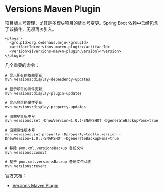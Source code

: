 # Versions Maven Plugin

项目版本号管理，尤其是多模块项目的版本号变更。Spring Boot 依赖中已经包含了该插件，无须再次引入。

```
<plugin>
  <groupId>org.codehaus.mojo</groupId>
  <artifactId>versions-maven-plugin</artifactId>
  <version>${versions-maven-plugin.version}</version>
</plugin>
```

几个重要的命令：

```
# 显示所有的依赖更新
mvn versions:display-dependency-updates

# 显示项目的插件更新
mvn versions:display-plugin-updates

# 显示项目的属性更新
mvn versions:display-property-updates

# 设置项目版本号
mvn versions:set -DnewVersion=1.0.1-SNAPSHOT -DgenerateBackupPoms=true

# 设置属性版本号
mvn versions:set-property -Dproperty=tsollu.version -DnewVersion=1.0.1-SNAPSHOT -DgenerateBackupPoms=true

# 移除 pom.xml.versionsBackup 备份文件
mvn versions:commit

# 基于 pom.xml.versionsBackup 备份文件回滚
mvn versions:revert
```

官方文档：

- [Versions Maven Plugin](https://www.mojohaus.org/versions-maven-plugin/index.html)
